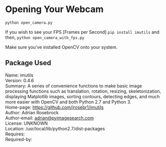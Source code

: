# Opening Your Webcam
```python open_camera.py```

If you wish to see your FPS [Frames per Second]
```pip install imutils```
and then,
```python open_camera_with_fps.py```

Make sure you've installed OpenCV onto your system.  

## Package Used
Name: imutils  
Version: 0.4.6  
Summary: A series of convenience functions to make basic image processing functions such as translation, rotation, resizing, skeletonization, displaying Matplotlib images, sorting contours, detecting edges, and much more easier with OpenCV and both Python 2.7 and Python 3.  
Home-page: https://github.com/jrosebr1/imutils  
Author: Adrian Rosebrock  
Author-email: adrian@pyimagesearch.com  
License: UNKNOWN  
Location: /usr/local/lib/python2.7/dist-packages  
Requires:   
Required-by:  
